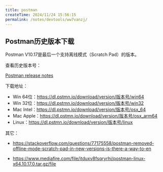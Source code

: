 ```yaml
---
title: postman
createTime: 2024/11/24 15:56:15
permalink: /notes/devtools/ww7vanzj/
---
```


## Postman历史版本下载

Postman V10.17是最后一个支持离线模式（Scratch Pad）的版本。

查看历史版本号：

[Postman release notes](https://www.postman.com/release-notes/postman-app/)

下载地址：

- Win 64位：https://dl.pstmn.io/download/version/版本号/win64
- Win 32位：https://dl.pstmn.io/download/version/版本号/win32
- Mac Intel：https://dl.pstmn.io/download/version/版本号/osx_64
- Mac Apple：https://dl.pstmn.io/download/version/版本号/osx_arm64
- Linux：https://dl.pstmn.io/download/version/版本号/linux

其它：

- https://stackoverflow.com/questions/77175558/postman-removed-offline-mode-scratch-pad-in-new-versions-is-there-a-way-to-en

- https://www.mediafire.com/file/itduxv8fsqryrhi/postman-linux-x64.10.17.0.tar.gz/file